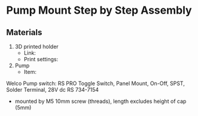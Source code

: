 # Pump Mount Step by Step Assembly 

## Materials 
1. 3D printed holder
    - Link:
    - Print settings:
2. Pump
    - Item:

Welco Pump switch:
RS PRO Toggle Switch, Panel Mount, On-Off, SPST, Solder Terminal, 28V dc
RS 734-7154
* mounted by M5 10mm screw (threads), length excludes height of cap (5mm)
